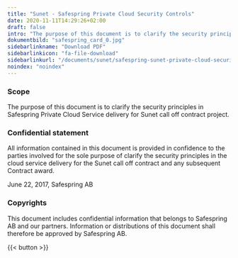 ```yaml
---
title: "Sunet - Safespring Private Cloud Security Controls"
date: 2020-11-11T14:29:26+02:00
draft: false
intro: "The purpose of this document is to clarify the security principles in Safespring Private Cloud Service delivery for Sunet call off contract project."
dokumentbild: "safespring_card_0.jpg"
sidebarlinkname: "Download PDF"
sidebarlinkicon: "fa-file-download"
sidebarlinkurl: "/documents/sunet/safespring-sunet-private-cloud-security-controls.pdf"
noindex: "noindex"
---
```


### Scope
The purpose of this document is to clarify the security principles in Safespring Private Cloud Service delivery for Sunet call off contract project.  

### Confidential statement
All information contained in this document is provided in confidence to the parties involved for the sole purpose of clarify the security principles in the cloud service delivery for the Sunet call off contract and any subsequent Contract award.

June 22, 2017, Safespring AB

### Copyrights
This document includes confidential information that belongs to Safespring AB and our partners. Information or distributions of this document shall therefore be approved by Safespring AB.

{{< button >}}
